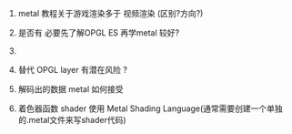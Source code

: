 

1. metal 教程关于游戏渲染多于 视频渲染 (区别?方向?)

2. 是否有 必要先了解OPGL ES 再学metal 较好?
3. 
4. 替代 OPGL layer  有潜在风险 ?
5. 解码出的数据  metal 如何接受
6. 着色器函数 shader 使用 Metal Shading Language(通常需要创建一个单独的.metal文件来写shader代码)

